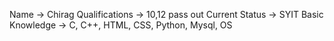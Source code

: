 Name -> Chirag
Qualifications -> 10,12 pass out
Current Status -> SYIT
Basic Knowledge -> C, C++, HTML, CSS, Python, Mysql, OS

